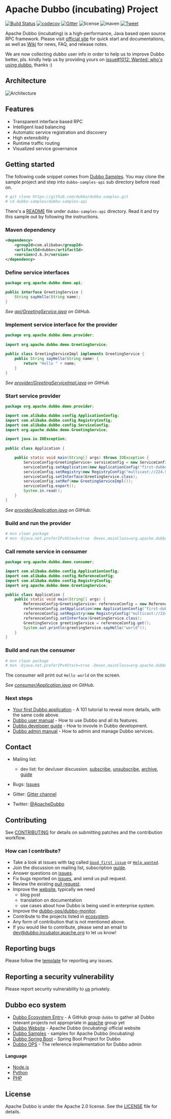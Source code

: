 # Apache Dubbo (incubating) Project

[![Build Status](https://travis-ci.org/apache/incubator-dubbo.svg?branch=master)](https://travis-ci.org/apache/incubator-dubbo)
[![codecov](https://codecov.io/gh/apache/incubator-dubbo/branch/master/graph/badge.svg)](https://codecov.io/gh/apache/incubator-dubbo)
[![Gitter](https://badges.gitter.im/alibaba/dubbo.svg)](https://gitter.im/alibaba/dubbo?utm_source=badge&utm_medium=badge&utm_campaign=pr-badge)
![license](https://img.shields.io/github/license/alibaba/dubbo.svg)
![maven](https://img.shields.io/maven-central/v/com.alibaba/dubbo.svg)
[![Tweet](https://img.shields.io/twitter/url/http/shields.io.svg?style=social)](https://twitter.com/intent/tweet?text=Apache%20Dubbo%20(incubating)%20is%20a%20high-performance%2C%20java%20based%2C%20open%20source%20RPC%20framework.&url=http://dubbo.incubator.apache.org/&via=ApacheDubbo&hashtags=rpc,java,dubbo,micro-service)

Apache Dubbo (incubating) is a high-performance, Java based open source RPC framework. Please visit [official site](http://dubbo.incubator.apache.org) for quick start and documentations, as well as [Wiki](https://github.com/apache/incubator-dubbo/wiki) for news, FAQ, and release notes.

We are now collecting dubbo user info in order to help us to improve Dubbo better, pls. kindly help us by providing yours on [issue#1012: Wanted: who's using dubbo](https://github.com/apache/incubator-dubbo/issues/1012), thanks :)

## Architecture

![Architecture](http://dubbo.apache.org/img/architecture.png)

## Features

* Transparent interface based RPC
* Intelligent load balancing
* Automatic service registration and discovery
* High extensibility
* Runtime traffic routing
* Visualized service governance

## Getting started

The following code snippet comes from [Dubbo Samples](https://github.com/dubbo/dubbo-samples/tree/master/dubbo-samples-api). You may clone the sample project and step into `dubbo-samples-api` sub directory before read on.

```bash
# git clone https://github.com/dubbo/dubbo-samples.git
# cd dubbo-samples/dubbo-samples-api
```

There's a [README](https://github.com/dubbo/dubbo-samples/blob/master/dubbo-samples-api/README.md) file under `dubbo-samples-api` directory. Read it and try this sample out by following the instructions.

### Maven dependency

```xml
<dependency>
    <groupId>com.alibaba</groupId>
    <artifactId>dubbo</artifactId>
    <version>2.6.3</version>
</dependency>
```

### Define service interfaces

```java
package org.apache.dubbo.demo.api;

public interface GreetingService {
    String sayHello(String name);
}
```

*See [api/GreetingService.java](https://github.com/dubbo/dubbo-samples/blob/master/dubbo-samples-api/src/main/java/com/alibaba/dubbo/samples/api/GreetingsService.java) on GitHub.*

### Implement service interface for the provider

```java
package org.apache.dubbo.demo.provider;
 
import org.apache.dubbo.demo.GreetingService;
 
public class GreetingServiceImpl implements GreetingService {
    public String sayHello(String name) {
        return "Hello " + name;
    }
}
```

*See [provider/GreetingServiceImpl.java](https://github.com/dubbo/dubbo-samples/blob/master/dubbo-samples-api/src/main/java/com/alibaba/dubbo/samples/server/GreetingsServiceImpl.java) on GitHub.*

### Start service provider

```java
package org.apache.dubbo.demo.provider;

import com.alibaba.dubbo.config.ApplicationConfig;
import com.alibaba.dubbo.config.RegistryConfig;
import com.alibaba.dubbo.config.ServiceConfig;
import org.apache.dubbo.demo.GreetingService;

import java.io.IOException;
 
public class Application {

    public static void main(String[] args) throws IOException {
        ServiceConfig<GreetingService> serviceConfig = new ServiceConfig<GreetingService>();
        serviceConfig.setApplication(new ApplicationConfig("first-dubbo-provider"));
        serviceConfig.setRegistry(new RegistryConfig("multicast://224.5.6.7:1234"));
        serviceConfig.setInterface(GreetingService.class);
        serviceConfig.setRef(new GreetingServiceImpl());
        serviceConfig.export();
        System.in.read();
    }
}
```

*See [provider/Application.java](https://github.com/dubbo/dubbo-samples/blob/master/dubbo-samples-api/src/main/java/com/alibaba/dubbo/samples/provider/Application.java) on GitHub.*

### Build and run the provider

```bash
# mvn clean package
# mvn -Djava.net.preferIPv4Stack=true -Dexec.mainClass=org.apache.dubbo.demo.provider.Application exec:java
```

### Call remote service in consumer

```java
package org.apache.dubbo.demo.consumer;

import com.alibaba.dubbo.config.ApplicationConfig;
import com.alibaba.dubbo.config.ReferenceConfig;
import com.alibaba.dubbo.config.RegistryConfig;
import org.apache.dubbo.demo.GreetingService;

public class Application {
    public static void main(String[] args) {
        ReferenceConfig<GreetingService> referenceConfig = new ReferenceConfig<GreetingService>();
        referenceConfig.setApplication(new ApplicationConfig("first-dubbo-consumer"));
        referenceConfig.setRegistry(new RegistryConfig("multicast://224.5.6.7:1234"));
        referenceConfig.setInterface(GreetingService.class);
        GreetingService greetingService = referenceConfig.get();
        System.out.println(greetingService.sayHello("world"));
    }
}
```

### Build and run the consumer

```bash
# mvn clean package
# mvn -Djava.net.preferIPv4Stack=true -Dexec.mainClass=org.apache.dubbo.demo.consumer.Application exec:java
```

The consumer will print out `Hello world` on the screen.

*See [consumer/Application.java](https://github.com/dubbo/dubbo-samples/blob/master/dubbo-samples-api/src/main/java/com/alibaba/dubbo/samples/consumer/Application.java) on GitHub.*

### Next steps

* [Your first Dubbo application](http://dubbo.apache.org/en-us/blog/dubbo-101.html) - A 101 tutorial to reveal more details, with the same code above.
* [Dubbo user manual](http://dubbo.apache.org/en-us/docs/user/preface/background.html) - How to use Dubbo and all its features.
* [Dubbo developer guide](http://dubbo.apache.org/en-us/docs/dev/build.html) - How to invovle in Dubbo development.
* [Dubbo admin manual](http://dubbo.apache.org/en-us/docs/admin/install/provider-demo.html) - How to admin and manage Dubbo services.

## Contact

* Mailing list: 
  * dev list: for dev/user discussion. [subscribe](mailto:dev-subscribe@dubbo.incubator.apache.org), [unsubscribe](mailto:dev-unsubscribe@dubbo.incubator.apache.org), [archive](https://lists.apache.org/list.html?dev@dubbo.apache.org),  [guide](https://github.com/apache/incubator-dubbo/wiki/Mailing-list-subscription-guide)
  
* Bugs: [Issues](https://github.com/apache/incubator-dubbo/issues/new?template=dubbo-issue-report-template.md)
* Gitter: [Gitter channel](https://gitter.im/alibaba/dubbo) 
* Twitter: [@ApacheDubbo](https://twitter.com/ApacheDubbo)

## Contributing

See [CONTRIBUTING](https://github.com/apache/incubator-dubbo/blob/master/CONTRIBUTING.md) for details on submitting patches and the contribution workflow.

### How can I contribute?

* Take a look at issues with tag called [`Good first issue`](https://github.com/apache/incubator-dubbo/issues?q=is%3Aopen+is%3Aissue+label%3A%22good+first+issue%22) or [`Help wanted`](https://github.com/apache/incubator-dubbo/issues?q=is%3Aopen+is%3Aissue+label%3A%22help+wanted%22).
* Join the discussion on mailing list, subscription [guide](https://github.com/apache/incubator-dubbo/wiki/Mailing-list-subscription-guide).
* Answer questions on [issues](https://github.com/apache/incubator-dubbo/issues).
* Fix bugs reported on [issues](https://github.com/apache/incubator-dubbo/issues), and send us pull request.
* Review the existing [pull request](https://github.com/apache/incubator-dubbo/pulls).
* Improve the [website](https://github.com/apache/incubator-dubbo-website), typically we need
  * blog post
  * translation on documentation
  * use cases about how Dubbo is being used in enterprise system.
* Improve the [dubbo-ops/dubbo-monitor](https://github.com/apache/incubator-dubbo-ops).
* Contribute to the projects listed in [ecosystem](https://github.com/dubbo).
* Any form of contribution that is not mentioned above.
* If you would like to contribute, please send an email to dev@dubbo.incubator.apache.org to let us know!

## Reporting bugs

Please follow the [template](https://github.com/apache/incubator-dubbo/issues/new?template=dubbo-issue-report-template.md) for reporting any issues.

## Reporting a security vulnerability

Please report security vulnerability to [us](security@dubbo.incubator.apache.org) privately.

## Dubbo eco system

* [Dubbo Ecosystem Entry](https://github.com/dubbo) - A GitHub group `dubbo` to gather all Dubbo relevant projects not appropriate in [apache](https://github.com/apache) group yet
* [Dubbo Website](https://github.com/apache/incubator-dubbo-website) - Apache Dubbo (incubating) official website
* [Dubbo Samples](https://github.com/dubbo/dubbo-samples) - samples for Apache Dubbo (incubating)
* [Dubbo Spring Boot](https://github.com/apache/incubator-dubbo-spring-boot-project) - Spring Boot Project for Dubbo
* [Dubbo OPS](https://github.com/apache/incubator-dubbo-ops) - The reference implementation for Dubbo admin

#### Language

* [Node.js](https://github.com/dubbo/dubbo2.js)
* [Python](https://github.com/dubbo/dubbo-client-py)
* [PHP](https://github.com/dubbo/dubbo-php-framework)

## License

Apache Dubbo is under the Apache 2.0 license. See the [LICENSE](https://github.com/apache/incubator-dubbo/blob/master/LICENSE) file for details.
